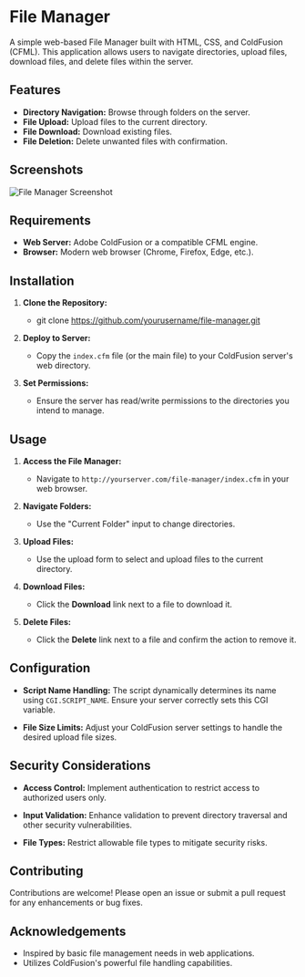 # File Manager

A simple web-based File Manager built with HTML, CSS, and ColdFusion (CFML). This application allows users to navigate directories, upload files, download files, and delete files within the server.

## Features

- **Directory Navigation:** Browse through folders on the server.
- **File Upload:** Upload files to the current directory.
- **File Download:** Download existing files.
- **File Deletion:** Delete unwanted files with confirmation.

## Screenshots

![File Manager Screenshot](screenshot.png)

## Requirements

- **Web Server:** Adobe ColdFusion or a compatible CFML engine.
- **Browser:** Modern web browser (Chrome, Firefox, Edge, etc.).

## Installation

1. **Clone the Repository:**
   - git clone https://github.com/yourusername/file-manager.git
   
2. **Deploy to Server:**
   - Copy the `index.cfm` file (or the main file) to your ColdFusion server's web directory.

3. **Set Permissions:**
   - Ensure the server has read/write permissions to the directories you intend to manage.

## Usage

1. **Access the File Manager:**
   - Navigate to `http://yourserver.com/file-manager/index.cfm` in your web browser.

2. **Navigate Folders:**
   - Use the "Current Folder" input to change directories.

3. **Upload Files:**
   - Use the upload form to select and upload files to the current directory.

4. **Download Files:**
   - Click the **Download** link next to a file to download it.

5. **Delete Files:**
   - Click the **Delete** link next to a file and confirm the action to remove it.

## Configuration

- **Script Name Handling:**
  The script dynamically determines its name using `CGI.SCRIPT_NAME`. Ensure your server correctly sets this CGI variable.

- **File Size Limits:**
  Adjust your ColdFusion server settings to handle the desired upload file sizes.

## Security Considerations

- **Access Control:**
  Implement authentication to restrict access to authorized users only.

- **Input Validation:**
  Enhance validation to prevent directory traversal and other security vulnerabilities.

- **File Types:**
  Restrict allowable file types to mitigate security risks.

## Contributing

Contributions are welcome! Please open an issue or submit a pull request for any enhancements or bug fixes.


## Acknowledgements

- Inspired by basic file management needs in web applications.
- Utilizes ColdFusion's powerful file handling capabilities.
